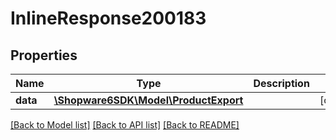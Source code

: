 # InlineResponse200183

## Properties
Name | Type | Description | Notes
------------ | ------------- | ------------- | -------------
**data** | [**\Shopware6SDK\Model\ProductExport**](ProductExport.md) |  | [optional] 

[[Back to Model list]](../../README.md#documentation-for-models) [[Back to API list]](../../README.md#documentation-for-api-endpoints) [[Back to README]](../../README.md)

